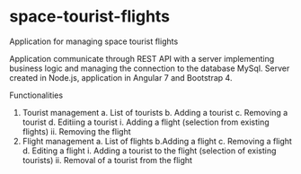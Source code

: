 # space-tourist-flights
Application for managing space tourist flights


Application communicate through REST API with a server implementing business logic and managing the connection to the database MySql.
Server created in Node.js,
application in Angular 7 and Bootstrap 4.

Functionalities
1. Tourist management
  a. List of tourists
  b. Adding a tourist
  c. Removing a tourist
  d. Editiing a tourist
  i. Adding a flight (selection from existing flights)
  ii. Removing the flight
2. Flight management
  a. List of flights
  b.Adding a flight
  c. Removing a flight
  d. Editing a flight
  i. Adding a tourist to the flight (selection of existing tourists)
  ii. Removal of a tourist from the flight
  


  
